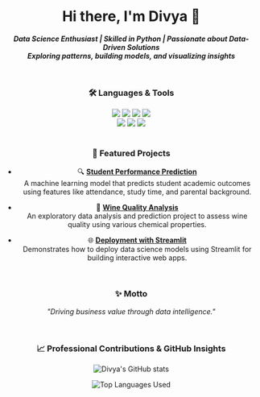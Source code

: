 <h1 align="center">Hi there, I'm Divya 👋</h1>

<div align="center">

  <strong><em>Data Science Enthusiast | Skilled in Python | Passionate about Data-Driven Solutions</em></strong><br>
  <strong><em>Exploring patterns, building models, and visualizing insights</em></strong>

<br>
</div>





<h3 align="center">🛠️ Languages & Tools</h3> 

<div align="center">

  <img src="https://img.shields.io/badge/Python-3776AB?style=for-the-badge&logo=python&logoColor=white">
  <img src="https://img.shields.io/badge/Pandas-150458?style=for-the-badge&logo=pandas&logoColor=white">
  <img src="https://img.shields.io/badge/NumPy-013243?style=for-the-badge&logo=numpy&logoColor=white">
  <img src="https://img.shields.io/badge/scikit--learn-F7931E?style=for-the-badge&logo=scikit-learn&logoColor=white"> <br>
  <img src="https://img.shields.io/badge/Matplotlib-206C8B?style=for-the-badge&logo=plotly&logoColor=white">
  <img src="https://img.shields.io/badge/Seaborn-3C4E6A?style=for-the-badge">
  <img src="https://img.shields.io/badge/Streamlit-FF4B4B?style=for-the-badge&logo=streamlit&logoColor=white">

</div>

<br>





<h3 align="center">🚀 Featured Projects</h3>

<div align="center">

- 🔍 **[Student Performance Prediction](https://github.com/Divya-TechInsights/Student_Performance_Prediction)**  
  A machine learning model that predicts student academic outcomes using features like attendance, study time, and parental background.

- 🍷 **[Wine Quality Analysis](https://github.com/Divya-TechInsights/Wine_Quality_Analysis)**  
  An exploratory data analysis and prediction project to assess wine quality using various chemical properties.

- 🌐 **[Deployment with Streamlit](https://github.com/Divya-TechInsights/Deployment_Streamlit)**  
  Demonstrates how to deploy data science models using Streamlit for building interactive web apps.

</div>

<br>





<h3 align="center">✨ Motto</h3> 
<p align="center"><em>"Driving business value through data intelligence."</em></p>

</div>

<br>




<h3 align="center">📈 Professional Contributions & GitHub Insights</h3>

<p align="center">
  <img src="https://github-readme-stats.vercel.app/api?username=Divya-TechInsights&show_icons=true&theme=tokyonight&hide_border=true&border_radius=12&include_all_commits=true" alt="Divya's GitHub stats" />
</p>

<p align="center">
  <img src="https://github-readme-stats.vercel.app/api/top-langs/?username=Divya-TechInsights&layout=compact&theme=tokyonight&hide_border=true&border_radius=12" alt="Top Languages Used" />
</p>





